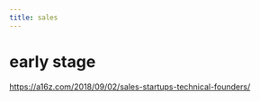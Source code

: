 ```yaml
---
title: sales
---
```


# early stage

https://a16z.com/2018/09/02/sales-startups-technical-founders/
